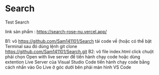 # Search
Test Search

link sản phẩm : https://search-rose-nu.vercel.app/

B1: vô https://github.com/Sam141101/Search tải code về (hoặc có thể bật Terminal sau đó dùng lệnh git clone https://github.com/Sam141101/Search.git
B2: vô file index.html click chuột phải chọn Open with live server để tiến hành chạy code hoặc dùng 
    extention Live Server của Visual Studio Code tiến hành chạy code bằng cách nhấn vào  Go Live ở góc dưới bên phải màn hình VS Code
